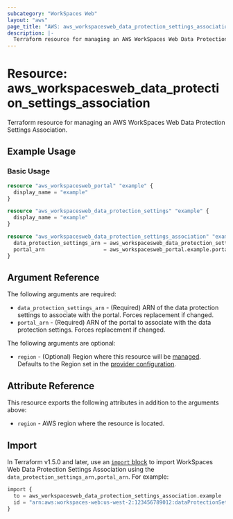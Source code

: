 ```yaml
---
subcategory: "WorkSpaces Web"
layout: "aws"
page_title: "AWS: aws_workspacesweb_data_protection_settings_association"
description: |-
  Terraform resource for managing an AWS WorkSpaces Web Data Protection Settings Association.
---
```


# Resource: aws_workspacesweb_data_protection_settings_association

Terraform resource for managing an AWS WorkSpaces Web Data Protection Settings Association.

## Example Usage

### Basic Usage

```terraform
resource "aws_workspacesweb_portal" "example" {
  display_name = "example"
}

resource "aws_workspacesweb_data_protection_settings" "example" {
  display_name = "example"
}

resource "aws_workspacesweb_data_protection_settings_association" "example" {
  data_protection_settings_arn = aws_workspacesweb_data_protection_settings.example.data_protection_settings_arn
  portal_arn                   = aws_workspacesweb_portal.example.portal_arn
}
```

## Argument Reference

The following arguments are required:

* `data_protection_settings_arn` - (Required) ARN of the data protection settings to associate with the portal. Forces replacement if changed.
* `portal_arn` - (Required) ARN of the portal to associate with the data protection settings. Forces replacement if changed.

The following arguments are optional:

* `region` - (Optional) Region where this resource will be [managed](https://docs.aws.amazon.com/general/latest/gr/rande.html#regional-endpoints). Defaults to the Region set in the [provider configuration](https://registry.terraform.io/providers/hashicorp/aws/latest/docs#aws-configuration-reference).

## Attribute Reference

This resource exports the following attributes in addition to the arguments above:

* `region` - AWS region where the resource is located.

## Import

In Terraform v1.5.0 and later, use an [`import` block](https://developer.hashicorp.com/terraform/language/import) to import WorkSpaces Web Data Protection Settings Association using the `data_protection_settings_arn,portal_arn`. For example:

```terraform
import {
  to = aws_workspacesweb_data_protection_settings_association.example
  id = "arn:aws:workspaces-web:us-west-2:123456789012:dataProtectionSettings/data_protection_settings-id-12345678,arn:aws:workspaces-web:us-west-2:123456789012:portal/portal-id-12345678"
}
```
